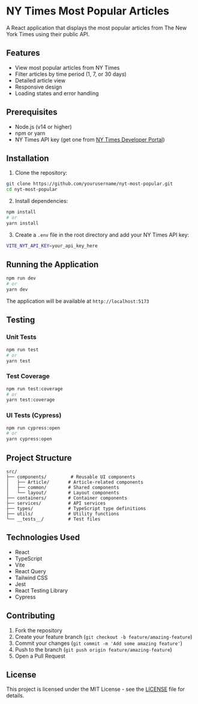 # NY Times Most Popular Articles

A React application that displays the most popular articles from The New York Times using their public API.

## Features

- View most popular articles from NY Times
- Filter articles by time period (1, 7, or 30 days)
- Detailed article view
- Responsive design
- Loading states and error handling

## Prerequisites

- Node.js (v14 or higher)
- npm or yarn
- NY Times API key (get one from [NY Times Developer Portal](https://developer.nytimes.com/get-started))

## Installation

1. Clone the repository:

```bash
git clone https://github.com/yourusername/nyt-most-popular.git
cd nyt-most-popular
```

2. Install dependencies:

```bash
npm install
# or
yarn install
```

3. Create a `.env` file in the root directory and add your NY Times API key:

```bash
VITE_NYT_API_KEY=your_api_key_here
```

## Running the Application

```bash
npm run dev
# or
yarn dev
```

The application will be available at `http://localhost:5173`

## Testing

### Unit Tests

```bash
npm run test
# or
yarn test
```

### Test Coverage

```bash
npm run test:coverage
# or
yarn test:coverage
```

### UI Tests (Cypress)

```bash
npm run cypress:open
# or
yarn cypress:open
```

## Project Structure

```
src/
├── components/         # Reusable UI components
│   ├── Article/       # Article-related components
│   ├── common/        # Shared components
│   └── layout/        # Layout components
├── containers/        # Container components
├── services/          # API services
├── types/             # TypeScript type definitions
├── utils/             # Utility functions
└── __tests__/         # Test files
```

## Technologies Used

- React
- TypeScript
- Vite
- React Query
- Tailwind CSS
- Jest
- React Testing Library
- Cypress

## Contributing

1. Fork the repository
2. Create your feature branch (`git checkout -b feature/amazing-feature`)
3. Commit your changes (`git commit -m 'Add some amazing feature'`)
4. Push to the branch (`git push origin feature/amazing-feature`)
5. Open a Pull Request

## License

This project is licensed under the MIT License - see the [LICENSE](LICENSE) file for details.
